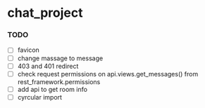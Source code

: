 # chat_project


### TODO

- [ ] favicon
- [ ] change massage to message
- [ ] 403 and 401 redirect
- [ ] check request permissions on api.views.get_messages() from rest_framework.permissions
- [ ] add api to get room info 
- [ ] cyrcular import